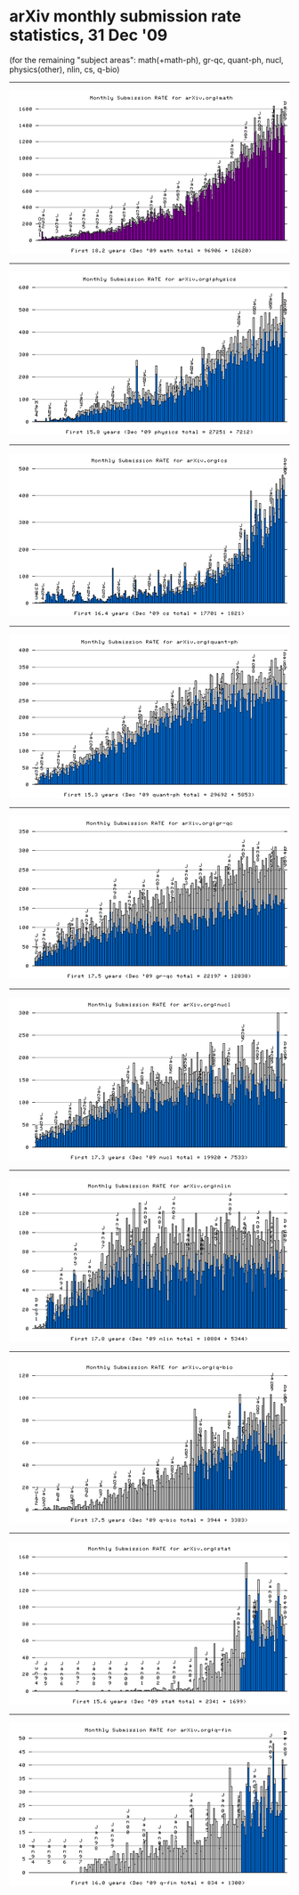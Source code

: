 arXiv monthly submission **rate** statistics, 31 Dec '09
========================================================

(for the remaining "subject areas": math(+math-ph), gr-qc, quant-ph,
nucl, physics(other), nlin, cs, q-bio)

------------------------------------------------------------------------

![](math_monthly.png)

------------------------------------------------------------------------

![](physics_monthly.png)

------------------------------------------------------------------------

![](cs_monthly.png)

------------------------------------------------------------------------

![](quant-ph_monthly.png)

------------------------------------------------------------------------

![](gr-qc_monthly.png)

------------------------------------------------------------------------

![](nucl_monthly.png)

------------------------------------------------------------------------

![](nlin_monthly.png)

------------------------------------------------------------------------

![](q-bio_monthly.png)

------------------------------------------------------------------------

![](stat_monthly.png)

------------------------------------------------------------------------

![](q-fin_monthly.png)
